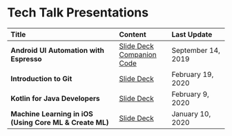 # Tech Talk Presentations

|Title|Content|Last Update|
|:---|:---|:---|
|**Android UI Automation with Espresso**|[Slide Deck](https://github.com/jerielng/presentations/blob/master/Android%20UI%20Automation%20with%20Espresso.pdf)<br>[Companion Code](https://github.com/jerielng/espresso-demo)|September 14, 2019|
|**Introduction to Git**|[Slide Deck](https://github.com/jerielng/presentations/blob/master/Introduction%20to%20Git.pdf)|February 19, 2020|
|**Kotlin for Java Developers**|[Slide Deck](https://github.com/jerielng/presentations/blob/master/Kotlin%20for%20Java%20Developers.pdf)|February 9, 2020|
|**Machine Learning in iOS (Using Core ML & Create ML)**|[Slide Deck](https://github.com/jerielng/presentations/blob/master/Machine%20Learning%20in%20iOS%20(Using%20Core%20ML%20%26%20Create%20ML).pdf)|January 10, 2020|
